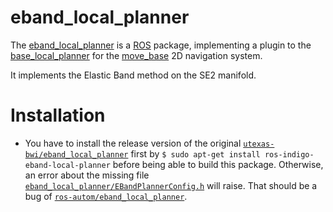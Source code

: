 eband_local_planner
===================

The [eband_local_planner](http://wiki.ros.org/eband_local_planner) is
a [ROS](http://wiki.ros.org) package, implementing a plugin to the
[base_local_planner](http://wiki.ros.org/base_local_planner) for the
[move_base](http://wiki.ros.org/move_base) 2D navigation system.

It implements the Elastic Band method on the SE2 manifold.

# Installation
* You have to install the release version of the original [`utexas-bwi/eband_local_planner`](https://github.com/utexas-bwi/eband_local_planner) first by `$ sudo apt-get install ros-indigo-eband-local-planner` before being able to build this package. Otherwise, an error about the missing file [`eband_local_planner/EBandPlannerConfig.h`](https://github.com/Shentheman/eband_local_planner/blob/kinetic/include/eband_local_planner/eband_visualization.h#L46) will raise. That should be a bug of [`ros-autom/eband_local_planner`](https://github.com/ros-autom/eband_local_planner).
